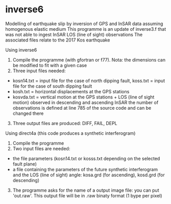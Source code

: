 # inverse6
Modelling of earthquake slip by inversion of GPS and InSAR data assuming homogenous elastic medium
This programme is an update of inverse3.f that was not able to ingest InSAR LOS (line of sight) observations
The associated files relate to the 2017 Kos earthquake

Using inverse6
1. Compile the programme (with gfortran or f77). Nota: the dimensions can be modified to fit with a given case
2. Three input files needed:
  - kosn14.txt = input file for the case of north dipping fault, koss.txt = input file for the case of south dipping fault
  - kosh.txt = horizontal displacements at the GPS stations
  - kosvda.txt = vertical motion at the GPS stations + LOS (line of sight motion) observed in descending and ascending InSAR
    the number of observations is defined at line 785 of the source code and can be changed there
3. Three output files are produced: DIFF, FAIL, DEPL

Using direct4a (this code produces a synthetic interferogram)
1. Compile the programme
2. Two input files are needed:
  - the file parameters (kosn14.txt or kosss.txt depending on the selected fault plane)
  - a file containing the parameters of the future synthetic interferogram and the LOS (line of sight) angle:
    kosa.grd (for ascending), kosd.grd (for descending)
3. The programme asks for the name of a output image file: you can put 'out.raw'. This output file will be in .raw binaty format
  (1 bype per pixel)
 
 
